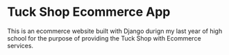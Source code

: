 # Tuck Shop Ecommerce App

This is an ecommerce website built with Django durign my last year of high school for the purpose of providing the Tuck Shop with Ecommerce services. 

